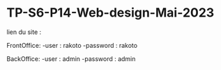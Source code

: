 # TP-S6-P14-Web-design-Mai-2023

lien du site : 

FrontOffice:
    -user : rakoto
    -password : rakoto

BackOffice:
    -user : admin
    -password : admin
